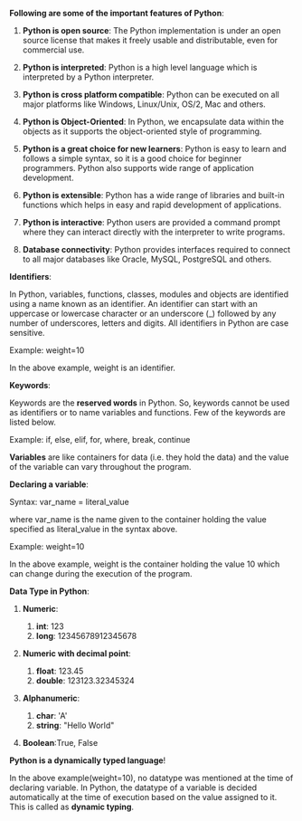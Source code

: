 **Following are some of the important features of Python**:

1. **Python is open source**: The Python implementation is under an open source license that makes it freely usable and distributable, even for commercial use.

2. **Python is interpreted**: Python is a high level language which is interpreted by a Python interpreter.

3. **Python is cross platform compatible**: Python can be executed on all major platforms like Windows, Linux/Unix, OS/2, Mac and others.

4. **Python is Object-Oriented**: In Python, we encapsulate data within the objects as it supports the object-oriented style of programming.

5. **Python is a great choice for new learners**: Python is easy to learn and follows a simple syntax, so it is a good choice for beginner programmers. Python also supports wide range of application development.

6. **Python is extensible**: Python has a wide range of libraries and built-in functions which helps in easy and rapid development of applications.

7. **Python is interactive**: Python users are provided a command prompt where they can interact directly with the interpreter to write programs.

8. **Database connectivity**: Python provides interfaces required to connect to all major databases like Oracle, MySQL, PostgreSQL and others.

**Identifiers**:

In Python, variables, functions, classes, modules and objects are identified using a name known as an identifier. An identifier can start with an uppercase or lowercase character or an underscore (_) followed by any number of underscores, letters and digits. All identifiers in Python are case sensitive.

Example: weight=10

In the above example, weight is an identifier.

**Keywords**:

Keywords are the **reserved words** in Python. So, keywords cannot be used as identifiers or to name variables and functions. Few of the keywords are listed below.

Example: if, else, elif, for, where, break, continue

**Variables** are like containers for data (i.e. they hold the data) and the value of the variable can vary throughout the program.

**Declaring a variable**:

Syntax: var_name = literal_value

where var_name is the name given to the container holding the value specified as literal_value in the syntax above.

Example: weight=10

In the above example, weight is the container holding the value 10  which can change during the execution of the program.

**Data Type in Python**:
1. **Numeric**:
    1. **int**: 123
    2. **long**: 12345678912345678

2. **Numeric with decimal point**:
    1. **float**: 123.45
    2. **double**: 123123.32345324

3. **Alphanumeric**:
    1. **char**: 'A'
    2. **string**: "Hello World"

4. **Boolean**:True, False

**Python is a dynamically typed language**!

In the above example(weight=10), no datatype was mentioned at the time of declaring variable. In Python, the datatype of a variable is decided automatically at the time of execution based on the value assigned to it. This is called as **dynamic typing**.